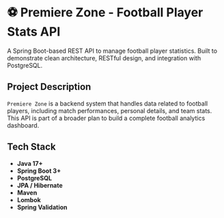 # ⚽ Premiere Zone - Football Player Stats API

A Spring Boot-based REST API to manage football player statistics. Built to demonstrate clean architecture, RESTful design, and integration with PostgreSQL.


## Project Description

`Premiere Zone` is a backend system that handles data related to football players, including match performances, personal details, and team stats. This API is part of a broader plan to build a complete football analytics dashboard.


## Tech Stack

- **Java 17+**
- **Spring Boot 3+**
- **PostgreSQL**
- **JPA / Hibernate**
- **Maven**
- **Lombok**
- **Spring Validation**




